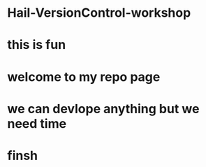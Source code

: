 # Hail-VersionControl-workshop
# this is fun
# welcome to my repo page 
# we can devlope anything but we need time 
# finsh 